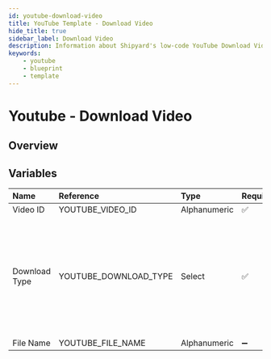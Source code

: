 ```yaml
---
id: youtube-download-video
title: YouTube Template - Download Video
hide_title: true
sidebar_label: Download Video
description: Information about Shipyard's low-code YouTube Download Video blueprint. Download a single video from YouTube 
keywords:
    - youtube
    - blueprint
    - template
---
```


# Youtube - Download Video

## Overview


## Variables

| Name | Reference | Type | Required | Default | Options | Description |
|:-----|:----------|:-----|:---------|:--------|:--------|:------------|
| Video ID | YOUTUBE_VIDEO_ID  | Alphanumeric |:white_check_mark: | `-` | - |  |
| Download Type | YOUTUBE_DOWNLOAD_TYPE  | Select |:white_check_mark: | `audio` | Video (mp4): `video`<br></br><br></br>Audio (webm): `audio`<br></br><br></br> |  |
| File Name | YOUTUBE_FILE_NAME  | Alphanumeric |:heavy_minus_sign: | `youtube.webm` | - |  |


